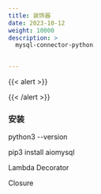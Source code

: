 ```yaml
---
title: 装饰器
date: 2023-10-12
weight: 10000
description: >
  mysql-connector-python


---
```


{{< alert >}}

{{< /alert >}}


### 安装

python3 --version


pip3 install aiomysql

Lambda
Decorator

Closure